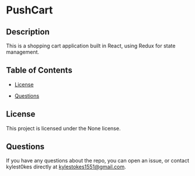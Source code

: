 
# PushCart
<!-- [![GitHub license](https://img.shields.io/badge/license-None-important.svg)](https://kylest0kes.github.io/shoppingcart/) -->

## Description

This is a shopping cart application built in React, using Redux for state management.

## Table of Contents

* [License](#license)

* [Questions](#questions)

## License

This project is licensed under the None license.


## Questions

If you have any questions about the repo, you can open an issue, or contact kylest0kes directly at kylestokes1551@gmail.com.
